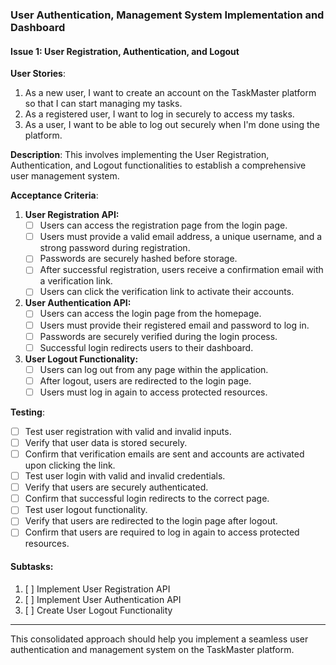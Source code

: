 ### **User Authentication, Management System Implementation and Dashboard**

#### **Issue 1: User Registration, Authentication, and Logout**

**User Stories**:

1. As a new user, I want to create an account on the TaskMaster platform so that I can start managing my tasks.
2. As a registered user, I want to log in securely to access my tasks.
3. As a user, I want to be able to log out securely when I'm done using the platform.

**Description**: This involves implementing the User Registration, Authentication, and Logout functionalities to establish a comprehensive user management system.

**Acceptance Criteria**:

1. **User Registration API:**
   - [ ] Users can access the registration page from the login page.
   - [ ] Users must provide a valid email address, a unique username, and a strong password during registration.
   - [ ] Passwords are securely hashed before storage.
   - [ ] After successful registration, users receive a confirmation email with a verification link.
   - [ ] Users can click the verification link to activate their accounts.

2. **User Authentication API:**
   - [ ] Users can access the login page from the homepage.
   - [ ] Users must provide their registered email and password to log in.
   - [ ] Passwords are securely verified during the login process.
   - [ ] Successful login redirects users to their dashboard.

3. **User Logout Functionality:**
   - [ ] Users can log out from any page within the application.
   - [ ] After logout, users are redirected to the login page.
   - [ ] Users must log in again to access protected resources.

**Testing**:

- [ ] Test user registration with valid and invalid inputs.
- [ ] Verify that user data is stored securely.
- [ ] Confirm that verification emails are sent and accounts are activated upon clicking the link.
- [ ] Test user login with valid and invalid credentials.
- [ ] Verify that users are securely authenticated.
- [ ] Confirm that successful login redirects to the correct page.
- [ ] Test user logout functionality.
- [ ] Verify that users are redirected to the login page after logout.
- [ ] Confirm that users are required to log in again to access protected resources.

#### **Subtasks**:

1. [ ] Implement User Registration API
2. [ ] Implement User Authentication API
3. [ ] Create User Logout Functionality

---

This consolidated approach should help you implement a seamless user authentication and management system on the TaskMaster platform.
